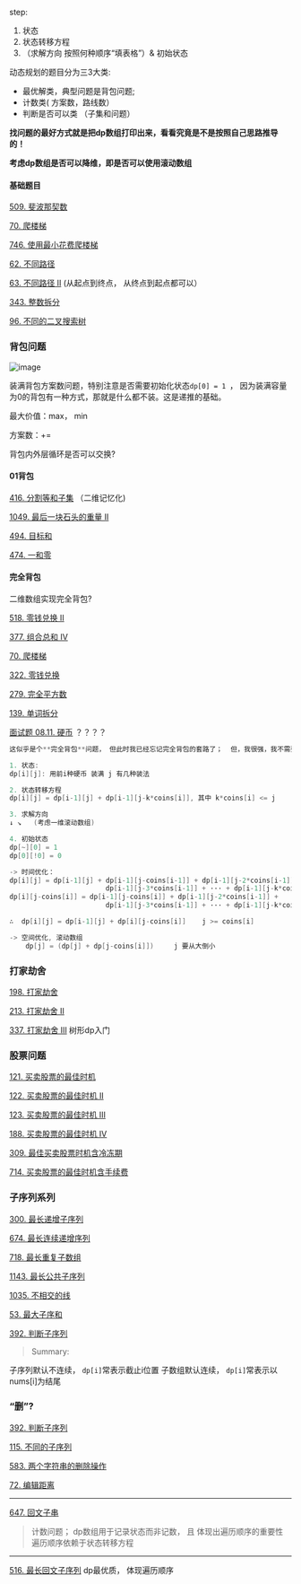 step:
  1. 状态
  2. 状态转移方程
  3. （求解方向 按照何种顺序“填表格”）& 初始状态 



动态规划的题目分为三3大类:  
* 最优解类，典型问题是背包问题;       
* 计数类( 方案数，路线数） 
* 判断是否可以类 （子集和问题）



**找问题的最好方式就是把dp数组打印出来，看看究竟是不是按照自己思路推导的！**



**考虑dp数组是否可以降维，即是否可以使用滚动数组**



#### 基础题目

[509. 斐波那契数](https://leetcode-cn.com/problems/fibonacci-number/)

[70. 爬楼梯](https://leetcode-cn.com/problems/climbing-stairs/)

[746. 使用最小花费爬楼梯](https://leetcode-cn.com/problems/min-cost-climbing-stairs/)

[62. 不同路径](https://leetcode-cn.com/problems/unique-paths/)

[63. 不同路径 II](https://leetcode-cn.com/problems/unique-paths-ii/)            (从起点到终点， 从终点到起点都可以）

[343. 整数拆分](https://leetcode-cn.com/problems/integer-break/)

[96. 不同的二叉搜索树](https://leetcode-cn.com/problems/unique-binary-search-trees/)



### 背包问题

![image](https://user-images.githubusercontent.com/49873642/149645002-52be6f98-2ed6-4f44-a43e-4199387273fd.png)

装满背包方案数问题，特别注意是否需要初始化状态`dp[0] = 1 `， 因为装满容量为0的背包有一种方式，那就是什么都不装。这是递推的基础。

最大价值：max，  min

方案数：+=

背包内外层循环是否可以交换?  

#### 01背包

[416. 分割等和子集](https://leetcode-cn.com/problems/partition-equal-subset-sum/)  （二维记忆化)

[1049. 最后一块石头的重量 II](https://leetcode-cn.com/problems/last-stone-weight-ii/)

[494. 目标和](https://leetcode-cn.com/problems/target-sum/)

[474. 一和零](https://leetcode-cn.com/problems/ones-and-zeroes/)



#### 完全背包 

二维数组实现完全背包?

[518. 零钱兑换 II](https://leetcode-cn.com/problems/coin-change-2/)

[377. 组合总和 Ⅳ](https://leetcode-cn.com/problems/combination-sum-iv/)

[70. 爬楼梯](https://leetcode-cn.com/problems/climbing-stairs/)

[322. 零钱兑换](https://leetcode-cn.com/problems/coin-change/)

[279. 完全平方数](https://leetcode-cn.com/problems/perfect-squares/)

[139. 单词拆分](https://leetcode-cn.com/problems/word-break/)



[面试题 08.11. 硬币](https://leetcode-cn.com/problems/coin-lcci/)  ？？？？

```C++
这似乎是个**完全背包**问题， 但此时我已经忘记完全背包的套路了；  但，我很强，我不需要套路. 嗯，不需要

1. 状态:
dp[i][j]: 用前i种硬币 装满 j 有几种装法

2. 状态转移方程
dp[i][j] = dp[i-1][j] + dp[i-1][j-k*coins[i]], 其中 k*coins[i] <= j

3. 求解方向
↓ ↘   (考虑一维滚动数组)

4. 初始状态
dp[~][0] = 1
dp[0][!0] = 0

-> 时间优化：
dp[i][j] = dp[i-1][j] + dp[i-1][j-coins[i-1]] + dp[i-1][j-2*coins[i-1]] + 
                        dp[i-1][j-3*coins[i-1]] + ··· + dp[i-1][j-k*coins[i-1]]
dp[i][j-coins[i]] = dp[i-1][j-coins[i]] + dp[i-1][j-2*coins[i-1]] + 
                        dp[i-1][j-3*coins[i-1]] + ··· + dp[i-1][j-k*coins[i-1]]

∴  dp[i][j] = dp[i-1][j] + dp[i][j-coins[i]]    j >= coins[i]

-> 空间优化, 滚动数组
    dp[j] = (dp[j] + dp[j-coins[i]])     j 要从大倒小

```

### 打家劫舍

[198. 打家劫舍](https://leetcode-cn.com/problems/house-robber/)

[213. 打家劫舍 II](https://leetcode-cn.com/problems/house-robber-ii/)

[337. 打家劫舍 III](https://leetcode-cn.com/problems/house-robber-iii/)      树形dp入门



### 股票问题

[121. 买卖股票的最佳时机](https://leetcode-cn.com/problems/best-time-to-buy-and-sell-stock/)

[122. 买卖股票的最佳时机 II](https://leetcode-cn.com/problems/best-time-to-buy-and-sell-stock-ii/)

[123. 买卖股票的最佳时机 III](https://leetcode-cn.com/problems/best-time-to-buy-and-sell-stock-iii/)

[188. 买卖股票的最佳时机 IV](https://leetcode-cn.com/problems/best-time-to-buy-and-sell-stock-iv/)

[309. 最佳买卖股票时机含冷冻期](https://leetcode-cn.com/problems/best-time-to-buy-and-sell-stock-with-cooldown/)

[714. 买卖股票的最佳时机含手续费](https://leetcode-cn.com/problems/best-time-to-buy-and-sell-stock-with-transaction-fee/)



### 子序列系列

[300. 最长递增子序列](https://leetcode-cn.com/problems/longest-increasing-subsequence/)

[674. 最长连续递增序列](https://leetcode-cn.com/problems/longest-continuous-increasing-subsequence/)

[718. 最长重复子数组](https://leetcode-cn.com/problems/maximum-length-of-repeated-subarray/)

[1143. 最长公共子序列](https://leetcode-cn.com/problems/longest-common-subsequence/)

[1035. 不相交的线](https://leetcode-cn.com/problems/uncrossed-lines/)

[53. 最大子序和](https://leetcode-cn.com/problems/maximum-subarray/)

[392. 判断子序列](https://leetcode-cn.com/problems/is-subsequence/)

> Summary:

子序列默认不连续，  `dp[i]`常表示截止i位置
子数组默认连续， `dp[i]`常表示以nums[i]为结尾

### “删”?

[392. 判断子序列](https://leetcode-cn.com/problems/is-subsequence/)

[115. 不同的子序列](https://leetcode-cn.com/problems/distinct-subsequences/)

[583. 两个字符串的删除操作](https://leetcode-cn.com/problems/delete-operation-for-two-strings/)

[72. 编辑距离](https://leetcode-cn.com/problems/edit-distance/)

---

[647. 回文子串](https://leetcode-cn.com/problems/palindromic-substrings/)      

> 计数问题；
dp数组用于记录状态而非记数，    且 体现出遍历顺序的重要性        遍历顺序依赖于状态转移方程

---

[516. 最长回文子序列](https://leetcode-cn.com/problems/longest-palindromic-subsequence/)             dp最优质， 体现遍历顺序

